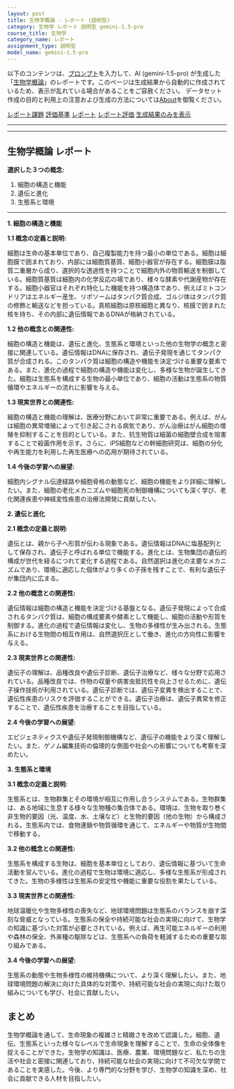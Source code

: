 ```yaml
---
layout: post
title: 生物学概論 - レポート (説明型)
category: 生物学 レポート 説明型 gemini-1.5-pro
course_title: 生物学
category_name: レポート
assignment_type: 説明型
model_name: gemini-1.5-pro
---
```


以下のコンテンツは、[プロンプト](https://github.com/takedatoshiyuki/synthetic_assignments/tree/main/generated/生物学/gemini-1.5-pro/prompt_レポート-説明型.md)を入力して、AI (gemini-1.5-pro) が生成した「[生物学概論](/contents/生物学/)」のレポートです。このページは生成結果から自動的に作成されているため、表示が乱れている場合があることをご容赦ください。
データセット作成の目的と利用上の注意および生成の方法については[About](/About)を御覧ください。

[レポート課題](../レポート課題-説明型)
[評価基準](../評価基準-説明型)
[レポート](../レポート-説明型)
[レポート評価](../レポート評価-説明型)
[生成結果のみを表示](https://github.com/takedatoshiyuki/synthetic_assignments/tree/main/generated/生物学/gemini-1.5-pro/レポート-説明型.md)
  

***
***
  
## 生物学概論 レポート

**選択した３つの概念:**

1. 細胞の構造と機能
2. 遺伝と進化
3. 生態系と環境

---

**1. 細胞の構造と機能**

**1.1 概念の定義と説明:**

細胞は生命の基本単位であり、自己複製能力を持つ最小の単位である。細胞は細胞膜で囲まれており、内部には細胞質基質、細胞小器官が存在する。細胞膜は脂質二重層から成り、選択的な透過性を持つことで細胞内外の物質輸送を制御している。細胞質基質は細胞内の化学反応の場であり、様々な酵素や代謝産物が存在する。細胞小器官はそれぞれ特化した機能を持つ構造体であり、例えばミトコンドリアはエネルギー産生、リボソームはタンパク質合成、ゴルジ体はタンパク質の修飾と輸送などを担っている。真核細胞は原核細胞と異なり、核膜で囲まれた核を持ち、その内部に遺伝情報であるDNAが格納されている。

**1.2 他の概念との関連性:**

細胞の構造と機能は、遺伝と進化、生態系と環境といった他の生物学の概念と密接に関連している。遺伝情報はDNAに保存され、遺伝子発現を通じてタンパク質が合成される。このタンパク質は細胞の構造や機能を決定づける重要な要素である。また、進化の過程で細胞の構造や機能は変化し、多様な生物が誕生してきた。細胞は生態系を構成する生物の最小単位であり、細胞の活動は生態系の物質循環やエネルギーの流れに影響を与える。

**1.3 現実世界との関連性:**

細胞の構造と機能の理解は、医療分野において非常に重要である。例えば、がんは細胞の異常増殖によって引き起こされる病気であり、がん治療はがん細胞の増殖を抑制することを目的としている。また、抗生物質は細菌の細胞壁合成を阻害することで殺菌作用を示す。さらに、iPS細胞などの幹細胞研究は、細胞の分化や再生能力を利用した再生医療への応用が期待されている。

**1.4 今後の学習への展望:**

細胞内シグナル伝達経路や細胞骨格の動態など、細胞の機能をより詳細に理解したい。また、細胞の老化メカニズムや細胞死の制御機構についても深く学び、老化関連疾患や神経変性疾患の治療法開発に貢献したい。


**2. 遺伝と進化**

**2.1 概念の定義と説明:**

遺伝とは、親から子へ形質が伝わる現象である。遺伝情報はDNAに塩基配列として保存され、遺伝子と呼ばれる単位で機能する。進化とは、生物集団の遺伝的構成が世代を経るにつれて変化する過程である。自然選択は進化の主要なメカニズムであり、環境に適応した個体がより多くの子孫を残すことで、有利な遺伝子が集団内に広まる。

**2.2 他の概念との関連性:**

遺伝情報は細胞の構造と機能を決定づける基盤となる。遺伝子発現によって合成されるタンパク質は、細胞の構成要素や酵素として機能し、細胞の活動や形質を制御する。進化の過程で遺伝情報は変化し、生物の多様性が生み出される。生態系における生物間の相互作用は、自然選択圧として働き、進化の方向性に影響を与える。

**2.3 現実世界との関連性:**

遺伝子の理解は、品種改良や遺伝子診断、遺伝子治療など、様々な分野で応用されている。品種改良では、作物の収量や病害虫抵抗性を向上させるために、遺伝子操作技術が利用されている。遺伝子診断では、遺伝子変異を検出することで、遺伝性疾患のリスクを評価することができる。遺伝子治療は、遺伝子異常を修正することで、遺伝性疾患を治療することを目指している。

**2.4 今後の学習への展望:**

エピジェネティクスや遺伝子発現制御機構など、遺伝子の機能をより深く理解したい。また、ゲノム編集技術の倫理的な側面や社会への影響についても考察を深めたい。


**3. 生態系と環境**

**3.1 概念の定義と説明:**

生態系とは、生物群集とその環境が相互に作用し合うシステムである。生物群集は、ある地域に生息する様々な生物種の集合体である。環境は、生物を取り巻く非生物的要因（光、温度、水、土壌など）と生物的要因（他の生物）から構成される。生態系内では、食物連鎖や物質循環を通じて、エネルギーや物質が生物間で移動する。

**3.2 他の概念との関連性:**

生態系を構成する生物は、細胞を基本単位としており、遺伝情報に基づいて生命活動を営んでいる。進化の過程で生物は環境に適応し、多様な生態系が形成されてきた。生物の多様性は生態系の安定性や機能に重要な役割を果たしている。

**3.3 現実世界との関連性:**

地球温暖化や生物多様性の喪失など、地球環境問題は生態系のバランスを崩す深刻な脅威となっている。生態系の保全や持続可能な社会の実現に向けて、生物学の知識に基づいた対策が必要とされている。例えば、再生可能エネルギーの利用や森林の保全、外来種の駆除などは、生態系への負荷を軽減するための重要な取り組みである。

**3.4 今後の学習への展望:**

生態系の動態や生物多様性の維持機構について、より深く理解したい。また、地球環境問題の解決に向けた具体的な対策や、持続可能な社会の実現に向けた取り組みについても学び、社会に貢献したい。


## まとめ

生物学概論を通して、生命現象の複雑さと精緻さを改めて認識した。細胞、遺伝、生態系といった様々なレベルで生命現象を理解することで、生命の全体像を捉えることができた。生物学の知識は、医療、農業、環境問題など、私たちの生活や社会と密接に関連しており、持続可能な社会の実現に向けて不可欠な学問であることを実感した。今後、より専門的な分野を学び、生物学の知識を深め、社会に貢献できる人材を目指したい。

